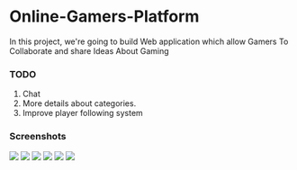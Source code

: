 # Online-Gamers-Platform
In this project, we're going to build Web application which allow Gamers To Collaborate and share Ideas About Gaming

### TODO
1. Chat <br>
2. More details about categories. <br>
3. Improve player following system <br>

### Screenshots
![](screenshots/ogpSC1.png)
![](screenshots/ogpSC3.png)
![](screenshots/ogpSC4.png)
![](screenshots/ogpSC5.png)
![](screenshots/ogpSC6.png)
![](screenshots/ogpSC12.png)
